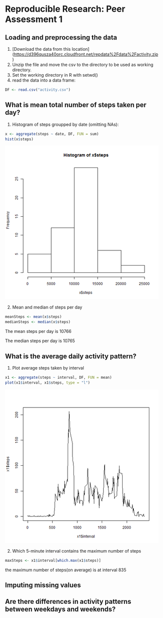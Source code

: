 # Reproducible Research: Peer Assessment 1


## Loading and preprocessing the data

1. [Download the data from this location]
(https://d396qusza40orc.cloudfront.net/repdata%2Fdata%2Factivity.zip)
2. Unzip the file and move the csv to the directory to be used as working directory.
3. Set the working directory in R with setwd()
4. read the data into a data frame:


```r
DF <- read.csv("activity.csv")
```


## What is mean total number of steps taken per day?

1. Histogram of steps groupped by date (omitting NAs):


```r
x <- aggregate(steps ~ date, DF, FUN = sum)
hist(x$steps)
```

![plot of chunk unnamed-chunk-2](figure/unnamed-chunk-2.png) 


2. Mean and median of steps per day


```r
meanSteps <- mean(x$steps)
medianSteps <- median(x$steps)
```


The mean steps per day is 10766

The median steps per day is 10765

## What is the average daily activity pattern?

1. Plot average steps taken by interval 


```r
x1 <- aggregate(steps ~ interval, DF, FUN = mean)
plot(x1$interval, x1$steps, type = "l")
```

![plot of chunk unnamed-chunk-4](figure/unnamed-chunk-4.png) 


2. Which 5-minute interval contains the maximum number of steps


```r
maxSteps <- x1$interval[which.max(x1$steps)]
```


the maximum number of steps(on average) is at interval 835

## Imputing missing values



## Are there differences in activity patterns between weekdays and weekends?

